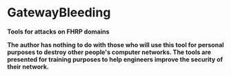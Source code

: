 # GatewayBleeding

**Tools for attacks on FHRP domains**

**The author has nothing to do with those who will use this tool for personal purposes to destroy other people's computer networks. The tools are presented for training purposes to help engineers improve the security of their network.**
